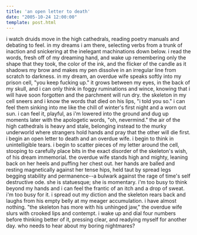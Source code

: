 ```yaml
---
title: 'an open letter to death'
date: "2005-10-24 12:00:00"
template: post.html
---
```


i watch druids move in the high cathedrals, reading poetry manuals and debating to feel. in my dreams i am there, selecting verbs from a trunk of inaction and snickering at the inelegant machinations down below. i read the words, fresh off of my dreaming hand, and wake up remembering only the shape that they took, the color of the ink, and the flicker of the candle as it shadows my brow and makes my pen dissolve in an irregular line from scratch to darkness. in my dream, an overdue wife speaks softly into my prison cell, "you keep fucking up." it grows between my eyes, in the back of my skull, and i can only think in foggy ruminations and wince, knowing that i will have soon forgotten and the parchment will run dry. the skeleton in my cell sneers and i know the words that died on his lips, "i told you so." i can feel them sinking into me like the chill of winter's first night and a worn out sun. i can feel it, playful, as i'm lowered into the ground and dug up moments later with the apologetic words, "oh, nevermind." the air of the high cathedrals is heavy and stale, belonging instead to the murky underworld where strangers hold hands and pray that the other will die first. i begin an open letter to death and an overdue wife. i begin to think in unintelligible tears. i begin to scatter pieces of my letter around the cell, stooping to carefully place bits in the exact disorder of the skeleton's wish, of his dream immemorial. the overdue wife stands high and mighty, leaning back on her heels and puffing her chest out. her hands are balled and resting magnetically against her tense hips, held taut by spread legs begging stability and permanence--a bulwark against the rage of time's self destructive ode. she is statuesque; she is momentary. i'm too busy to think beyond my hands and i can feel the frantic of an itch and a drop of sweat. i'm too busy for it. i spread out my diction and the skeleton rears back and laughs from his empty belly at my meager accumulation. i have almost nothing. "the skeleton has more with his unhinged jaw," the overdue wife slurs with crooked lips and contempt. i wake up and dial four numbers before thinking better of it, pressing clear, and readying myself for another day. who needs to hear about my boring nightmares?